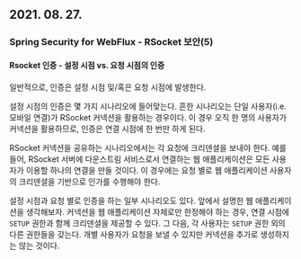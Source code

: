 ## 2021. 08. 27.

### Spring Security for WebFlux - RSocket 보안(5)

#### Rsocket 인증 - 설정 시점 vs. 요청 시점의 인증

일반적으로, 인증은 설정 시점 및/혹은 요청 시점에 발생한다.

설정 시점의 인증은 몇 가지 시나리오에 들어맞는다. 흔한 시나리오는 단일 사용자(i.e. 모바일 연결)가 RSocket 커넥션을 활용하는 경우이다. 이 경우 오직 한 명의 사용자가 커넥션을 활용하므로, 인증은 연결 시점에 한 번만 하게 된다.

RSocket 커넥션을 공유하는 시나리오에서는 각 요청에 크리덴셜을 보내야 한다. 예를 들어, RSocket 서버에 다운스트림 서비스로서 연결하는 웹 애플리케이션은 모든 사용자가 이용할 하나의 연결을 만들 것이다. 이 경우에는 요청 별로 웹 애플리케이션 사용자의 크리덴셜을 기반으로 인가를 수행해야 한다.

설정 시점과 요청 별로 인증을 하는 일부 시나리오도 있다. 앞에서 설명한 웹 애플리케이션을 생각해보자. 커넥션을 웹 애플리케이션 자체로만 한정해야 하는 경우, 연결 시점에 `SETUP` 권한과 함께 크리덴셜을 제공할 수 있다. 그 다음, 각 사용자는 `SETUP` 권한 외의 다른 권한들을 갖는다. 개별 사용자가 요청을 보낼 수 있지만 커넥션을 추가로 생성하지는 않는 것이다.

